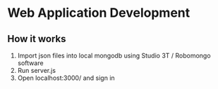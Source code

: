 # Web Application Development

## How it works

  1. Import json files into local mongodb using Studio 3T / Robomongo software
  2. Run server.js
  3. Open localhost:3000/ and sign in

